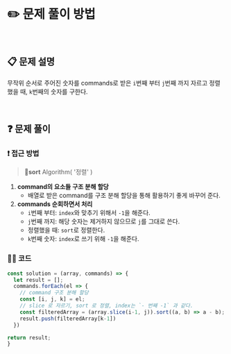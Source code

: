 # ✏️ 문제 풀이 방법
<br>

## 📋 문제 설명
무작위 순서로 주어진 숫자를 commands로 받은 `i`번째 부터 `j`번째 까지 자르고 정렬했을 때, `k`번째의 숫자를 구한다.

<br />

## ❓ 문제 풀이

### ❗️ 접근 방법
> **sort** Algorithm( '정렬' )

1. **command의 요소들 구조 분해 할당**
   - 배열로 받은 command를 구조 분해 할당을 통해 활용하기 좋게 바꾸어 준다.
2. **commands 순회하면서 처리**
   - `i`번째 부터: `index`와 맞추기 위해서 `-1`을 해준다.
   - `j`번째 까지: 해당 숫자는 제거하지 않으므로 `j`를 그대로 쓴다.
   - 정렬했을 때: `sort`로 정렬한다.
   - `k`번째 숫자: `index`로 쓰기 위해 `-1`을 해준다.

### 👩‍💻 코드

```javascript
const solution = (array, commands) => {
  let result = [];
  commands.forEach(el => {
    // command 구조 분해 할당
    const [i, j, k] = el;
    // slice 로 자르기, sort 로 정렬, index는 `- 번째 -1` 과 같다.
    const filteredArray = (array.slice(i-1, j)).sort((a, b) => a - b);
    result.push(filteredArray[k-1])
  })

return result;
}
